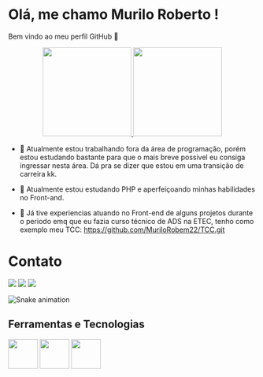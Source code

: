 # Olá, me chamo Murilo Roberto !
 Bem vindo ao meu perfil GitHub 👋
 
 <div align="center">
<a href="https://github.com/MuriloRobem22">
<img height="180em" src="https://github-readme-stats.vercel.app/api/top-langs/?username=MuriloRobem22&layout=compact&langs_count=7&theme=dracula"/>
<img height="180em" src="https://github-readme-stats.vercel.app/api?username=MuriloRobem22&show_icons=true&theme=dracula&include_all_commits=true&count_private=true"/></a>
</div>

- 🔭 Atualmente estou trabalhando fora da área de programação, porém estou estudando bastante para que o mais breve possivel eu consiga ingressar nesta área. Dá pra se dizer que estou em uma transição de carreira kk.

- 🌱 Atualmente estou estudando PHP e aperfeiçoando minhas habilidades no Front-and.

- 💬 Já tive experiencias atuando no Front-end de alguns projetos durante o periodo emq que eu fazia curso técnico de ADS na ETEC, tenho como exemplo meu TCC: https://github.com/MuriloRobem22/TCC.git

# Contato
<div>
<a href="https://www.linkedin.com/in/murilo-roberto-magalhães-costa-9172171b7/" target="_blank"><img src="https://img.shields.io/badge/LinkedIn-0077B5?style=for-the-badge&logo=linkedin&logoColor=white" target="_blank"></a>
 <a href="https://www.instagram.com/murilo.magall/" target="_blank"><img src="https://img.shields.io/badge/Instagram-E4405F?style=for-the-badge&logo=instagram&logoColor=white" target="_blank"></a>
 <a href="https://web.facebook.com/profile.php?id=100004333126689" target="_blank"><img src="https://img.shields.io/badge/Facebook-1877F2?style=for-the-badge&logo=facebook&logoColor=white" target="_blank"></a> 
</div>
 
   ![Snake animation](https://github.com/MuriloRobem22/README/blob/output/github-contribution-grid-snake.svg)

## Ferramentas e Tecnologias


   <div>
   <img src="https://cdn.jsdelivr.net/gh/devicons/devicon/icons/html5/html5-original.svg" width="60" height="60"/>
 <img src="https://cdn.jsdelivr.net/gh/devicons/devicon/icons/css3/css3-original.svg" width="60" height="60"/>
 <img src="https://cdn.jsdelivr.net/gh/devicons/devicon/icons/javascript/javascript-plain.svg" width="60" height="60" />
   </div>       
          
          

